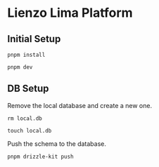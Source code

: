 # Lienzo Lima Platform

## Initial Setup

```
pnpm install
```

```
pnpm dev
```

## DB Setup

Remove the local database and create a new one.

```
rm local.db
```

```
touch local.db
```

Push the schema to the database.

```
pnpm drizzle-kit push
```

